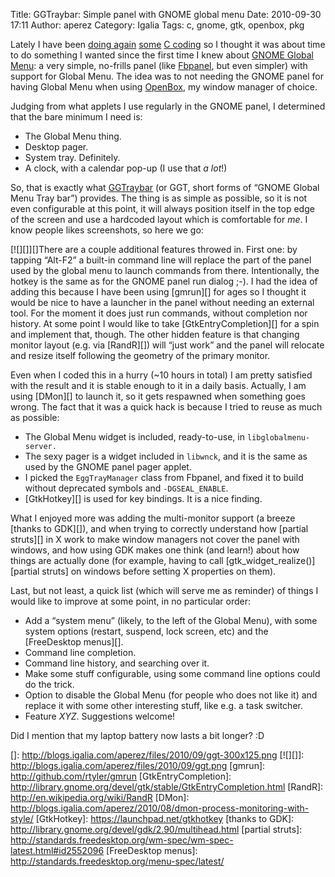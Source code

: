 Title: GGTraybar: Simple panel with GNOME global menu
Date: 2010-09-30 17:11
Author: aperez
Category: Igalia
Tags: c, gnome, gtk, openbox, pkg

Lately I have been [doing again][] [some][] [C coding][] so I thought it
was about time to do something I wanted since the first time I knew
about [GNOME Global Menu][]: a very simple, no-frills panel (like
[Fbpanel][], but even simpler) with support for Global Menu. The idea
was to not needing the GNOME panel for having Global Menu when using
[OpenBox][], my window manager of choice.

Judging from what applets I use regularly in the GNOME panel, I
determined that the bare minimum I need is:

-   The Global Menu thing.
-   Desktop pager.
-   System tray. Definitely.
-   A clock, with a calendar pop-up (I use that *a lot*!)

So, that is exactly what [GGTraybar][] (or GGT, short forms of “GNOME
Global Menu Tray bar”) provides. The thing is as simple as possible, so
it is not even configurable at this point, it will always position
itself in the top edge of the screen and use a hardcoded layout which is
comfortable for *me*. I know people likes screenshots, so here we go:

[![][]][]There are a couple additional features throwed in. First one:
by tapping “Alt-F2” a built-in command line will replace the part of the
panel used by the global menu to launch commands from there.
Intentionally, the hotkey is the same as for the GNOME panel run dialog
;-). I had the idea of adding this because I have been using [gmrun][]
for ages so I thought it would be nice to have a launcher in the panel
without needing an external tool. For the moment it does just run
commands, without completion nor history. At some point I would like to
take [GtkEntryCompletion][] for a spin and implement that, though. The
other hidden feature is that changing monitor layout (e.g. via
[RandR][]) will “just work” and the panel will relocate and resize
itself following the geometry of the primary monitor.

Even when I coded this in a hurry (\~10 hours in total) I am pretty
satisfied with the result and it is stable enough to it in a daily
basis. Actually, I am using [DMon][] to launch it, so it gets respawned
when something goes wrong. The fact that it was a quick hack is because
I tried to reuse as much as possible:

-   The Global Menu widget is included, ready-to-use, in
    `libglobalmenu-server.`
-   The sexy pager is a widget included in `libwnck`, and it is the same
    as used by the GNOME panel pager applet.
-   I picked the `EggTrayManager` class from Fbpanel, and fixed it to
    build without deprecated symbols and `-DGSEAL_ENABLE`.
-   [GtkHotkey][] is used for key bindings. It is a nice finding.

What I enjoyed more was adding the multi-monitor support (a breeze
[thanks to GDK][]), and when trying to correctly understand how [partial
struts][] in X work to make window managers not cover the panel with
windows, and how using GDK makes one think (and learn!) about how things
are actually done (for example, having to call
[gtk\_widget\_realize()][partial struts] on windows before setting X
properties on them).

Last, but not least, a quick list (which will serve me as reminder) of
things I would like to improve at some point, in no particular order:

-   Add a “system menu” (likely, to the left of the Global Menu), with
    some system options (restart, suspend, lock screen, etc) and the
    [FreeDesktop menus][].
-   Command line completion.
-   Command line history, and searching over it.
-   Make some stuff configurable, using some command line options could
    do the trick.
-   Option to disable the Global Menu (for people who does not like it)
    and replace it with some other interesting stuff, like e.g. a task
    switcher.
-   Feature *XYZ*. Suggestions welcome!

Did I mention that my laptop battery now lasts a bit longer? :D

  [doing again]: /aperez/2010/07/vfand-a-daemon-to-control-fan-speed-in-vaio-laptops/
  [some]: /aperez/2010/08/dmon-process-monitoring-with-style/
  [C coding]: /aperez/2010/09/some-thoughts-and-code-around-gobject-introspection/
  [GNOME Global Menu]: http://code.google.com/p/gnome2-globalmenu/
  [Fbpanel]: http://fbpanel.sourceforge.net/
  [OpenBox]: http://openbox.org/
  [GGTraybar]: http://gitorious.org/ggtraybar
  []: http://blogs.igalia.com/aperez/files/2010/09/ggt-300x125.png
  [![][]]: http://blogs.igalia.com/aperez/files/2010/09/ggt.png
  [gmrun]: http://github.com/rtyler/gmrun
  [GtkEntryCompletion]: http://library.gnome.org/devel/gtk/stable/GtkEntryCompletion.html
  [RandR]: http://en.wikipedia.org/wiki/RandR
  [DMon]: http://blogs.igalia.com/aperez/2010/08/dmon-process-monitoring-with-style/
  [GtkHotkey]: https://launchpad.net/gtkhotkey
  [thanks to GDK]: http://library.gnome.org/devel/gdk/2.90/multihead.html
  [partial struts]: http://standards.freedesktop.org/wm-spec/wm-spec-latest.html#id2552096
  [FreeDesktop menus]: http://standards.freedesktop.org/menu-spec/latest/

